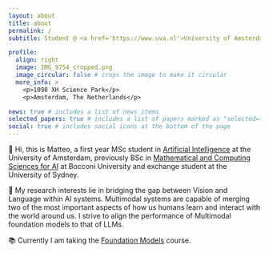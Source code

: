 ```yaml
---
layout: about
title: about
permalink: /
subtitle: Student @ <a href='https://www.uva.nl'>University of Amsterdam</a>

profile:
  align: right
  image: IMG_9754_cropped.png
  image_circular: false # crops the image to make it circular
  more_info: >
    <p>1098 XH Science Park</p>
    <p>Amsterdam, The Netherlands</p>

news: true # includes a list of news items
selected_papers: true # includes a list of papers marked as "selected={true}"
social: true # includes social icons at the bottom of the page
---
```


📌 Hi, this is Matteo, a first year MSc student in [Artificial Intelligence](https://www.uva.nl/shared-content/programmas/en/masters/artificial-intelligence/artificial-intelligence.html) at the University of Amsterdam, previously BSc in [Mathematical and Computing Sciences for AI](https://www.unibocconi.eu/wps/wcm/connect/bocconi/sitopubblico_en/navigation+tree/home/programs/bachelor+of+science/mathematical+and+computing+sciences+for+artificial+intelligence/mathematical+and+computing+sciences+for+artificial+intelligence/) at Bocconi University and exchange student at the University of Sydney. 

💭 My research interests lie in bridging the gap between Vision and Language within AI systems. Multimodal systems are capable of merging two of the most important aspects of how us humans learn and interact with the world around us. I strive to align the performance of Multimodal foundation models to that of LLMs.

📚 Currently I am taking the [Foundation Models](https://uvafomo.github.io) course. 

<!-- 
Write your biography here. Tell the world about yourself. Link to your favorite [subreddit](http://reddit.com). You can put a picture in, too. The code is already in, just name your picture `prof_pic.jpg` and put it in the `img/` folder.

Put your address / P.O. box / other info right below your picture. You can also disable any of these elements by editing `profile` property of the YAML header of your `_pages/about.md`. Edit `_bibliography/papers.bib` and Jekyll will render your [publications page](/al-folio/publications/) automatically.

Link to your social media connections, too. This theme is set up to use [Font Awesome icons](https://fontawesome.com/) and [Academicons](https://jpswalsh.github.io/academicons/), like the ones below. Add your Facebook, Twitter, LinkedIn, Google Scholar, or just disable all of them. -->
